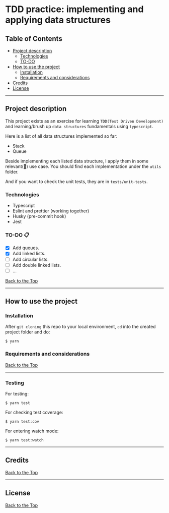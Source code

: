 # TDD practice: implementing and applying data structures

## Table of Contents

- [Project description](#project-description)
  - [Technologies](#technologies)
  - [TO-DO](#to-do)
- [How to use the project](#how-to-use-the-project)
  - [Installation](#installation)
  - [Requirements and considerations](#requirements-and-considerations)
- [Credits](#credits)
- [License](#license)

---

## Project description

This project exists as an exercise for learning `TDD(Test Driven Development)` and learning/brush up `data structures` fundamentals using `typescript`.

Here is a list of all data structures implemented so far:

- Stack
- Queue

Beside implementing each listed data structure, I apply them in some relevant(🤔) use case. You should find each implementation under the `utils` folder.

And if you want to check the unit tests, they are in `tests/unit-tests`.

### Technologies

- Typescript
- Eslint and prettier (working together)
- Husky (pre-commit hook)
- Jest

### TO-DO 📋

- [x] Add queues.
- [x] Add linked lists.
- [ ] Add circular lists.
- [ ] Add double linked lists.
- [ ] ...

[Back to the Top](#table-of-contents)

---

## How to use the project

### Installation

After `git cloning` this repo to your local environment, `cd` into the created project folder and do:

```
$ yarn

```

### Requirements and considerations

[Back to the Top](#table-of-contents)

---

### Testing

For testing:

```
$ yarn test
```

For checking test coverage:

```
$ yarn test:cov
```

For entering watch mode:

```
$ yarn test:watch
```

---

## Credits

[Back to the Top](#table-of-contents)

---

## License

[Back to the Top](#table-of-contents)
